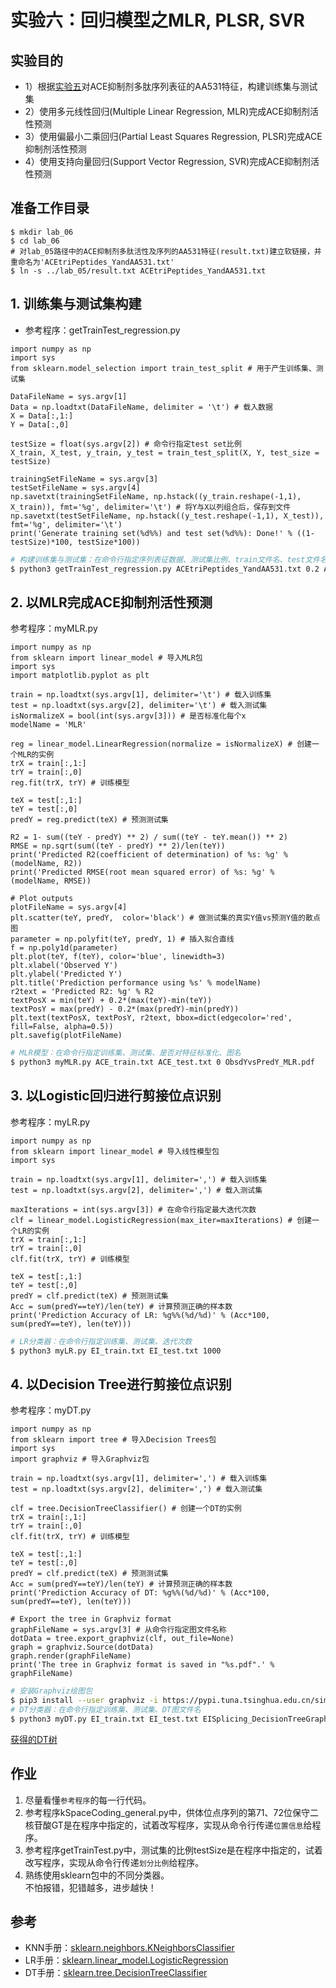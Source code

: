 # 实验六：回归模型之MLR, PLSR, SVR

## 实验目的
* 1）根据[实验五](https://github.com/ZhijunBioinf/Pattern-Recognition-and-Prediction/blob/master/Lab5_PeptideSequencesCoding/sequence_coding2.md)对ACE抑制剂多肽序列表征的AA531特征，构建训练集与测试集
* 2）使用多元线性回归(Multiple Linear Regression, MLR)完成ACE抑制剂活性预测
* 3）使用偏最小二乘回归(Partial Least Squares Regression, PLSR)完成ACE抑制剂活性预测
* 4）使用支持向量回归(Support Vector Regression, SVR)完成ACE抑制剂活性预测

## 准备工作目录
```
$ mkdir lab_06
$ cd lab_06
# 对lab_05路径中的ACE抑制剂多肽活性及序列的AA531特征(result.txt)建立软链接，并重命名为'ACEtriPeptides_YandAA531.txt'
$ ln -s ../lab_05/result.txt ACEtriPeptides_YandAA531.txt
```

## 1. 训练集与测试集构建
* 参考程序：getTrainTest_regression.py
```python3
import numpy as np
import sys
from sklearn.model_selection import train_test_split # 用于产生训练集、测试集

DataFileName = sys.argv[1]
Data = np.loadtxt(DataFileName, delimiter = '\t') # 载入数据
X = Data[:,1:]
Y = Data[:,0]

testSize = float(sys.argv[2]) # 命令行指定test set比例
X_train, X_test, y_train, y_test = train_test_split(X, Y, test_size = testSize)

trainingSetFileName = sys.argv[3]
testSetFileName = sys.argv[4]
np.savetxt(trainingSetFileName, np.hstack((y_train.reshape(-1,1), X_train)), fmt='%g', delimiter='\t') # 将Y与X以列组合后，保存到文件
np.savetxt(testSetFileName, np.hstack((y_test.reshape(-1,1), X_test)), fmt='%g', delimiter='\t')
print('Generate training set(%d%%) and test set(%d%%): Done!' % ((1-testSize)*100, testSize*100))
```

```bash
# 构建训练集与测试集：在命令行指定序列表征数据、测试集比例、train文件名、test文件名
$ python3 getTrainTest_regression.py ACEtriPeptides_YandAA531.txt 0.2 ACE_train.txt ACE_test.txt
```

## 2. 以MLR完成ACE抑制剂活性预测
参考程序：myMLR.py
```python3
import numpy as np
from sklearn import linear_model # 导入MLR包
import sys
import matplotlib.pyplot as plt

train = np.loadtxt(sys.argv[1], delimiter='\t') # 载入训练集
test = np.loadtxt(sys.argv[2], delimiter='\t') # 载入测试集
isNormalizeX = bool(int(sys.argv[3])) # 是否标准化每个x
modelName = 'MLR'

reg = linear_model.LinearRegression(normalize = isNormalizeX) # 创建一个MLR的实例
trX = train[:,1:]
trY = train[:,0]
reg.fit(trX, trY) # 训练模型

teX = test[:,1:]
teY = test[:,0]
predY = reg.predict(teX) # 预测测试集

R2 = 1- sum((teY - predY) ** 2) / sum((teY - teY.mean()) ** 2)
RMSE = np.sqrt(sum((teY - predY) ** 2)/len(teY))
print('Predicted R2(coefficient of determination) of %s: %g' % (modelName, R2))
print('Predicted RMSE(root mean squared error) of %s: %g' % (modelName, RMSE))

# Plot outputs
plotFileName = sys.argv[4]
plt.scatter(teY, predY,  color='black') # 做测试集的真实Y值vs预测Y值的散点图
parameter = np.polyfit(teY, predY, 1) # 插入拟合直线
f = np.poly1d(parameter)
plt.plot(teY, f(teY), color='blue', linewidth=3)
plt.xlabel('Observed Y')
plt.ylabel('Predicted Y')
plt.title('Prediction performance using %s' % modelName)
r2text = 'Predicted R2: %g' % R2
textPosX = min(teY) + 0.2*(max(teY)-min(teY))
textPosY = max(predY) - 0.2*(max(predY)-min(predY))
plt.text(textPosX, textPosY, r2text, bbox=dict(edgecolor='red', fill=False, alpha=0.5))
plt.savefig(plotFileName)
```

```bash
# MLR模型：在命令行指定训练集、测试集、是否对特征标准化、图名
$ python3 myMLR.py ACE_train.txt ACE_test.txt 0 ObsdYvsPredY_MLR.pdf
```

## 3. 以Logistic回归进行剪接位点识别
参考程序：myLR.py
```python3
import numpy as np
from sklearn import linear_model # 导入线性模型包
import sys

train = np.loadtxt(sys.argv[1], delimiter=',') # 载入训练集
test = np.loadtxt(sys.argv[2], delimiter=',') # 载入测试集

maxIterations = int(sys.argv[3]) # 在命令行指定最大迭代次数
clf = linear_model.LogisticRegression(max_iter=maxIterations) # 创建一个LR的实例
trX = train[:,1:]
trY = train[:,0]
clf.fit(trX, trY) # 训练模型

teX = test[:,1:]
teY = test[:,0]
predY = clf.predict(teX) # 预测测试集
Acc = sum(predY==teY)/len(teY) # 计算预测正确的样本数
print('Prediction Accuracy of LR: %g%%(%d/%d)' % (Acc*100, sum(predY==teY), len(teY)))
```

```bash
# LR分类器：在命令行指定训练集、测试集、迭代次数
$ python3 myLR.py EI_train.txt EI_test.txt 1000
```

## 4. 以Decision Tree进行剪接位点识别
参考程序：myDT.py
```python3
import numpy as np
from sklearn import tree # 导入Decision Trees包
import sys
import graphviz # 导入Graphviz包

train = np.loadtxt(sys.argv[1], delimiter=',') # 载入训练集
test = np.loadtxt(sys.argv[2], delimiter=',') # 载入测试集

clf = tree.DecisionTreeClassifier() # 创建一个DT的实例
trX = train[:,1:]
trY = train[:,0]
clf.fit(trX, trY) # 训练模型

teX = test[:,1:]
teY = test[:,0]
predY = clf.predict(teX) # 预测测试集
Acc = sum(predY==teY)/len(teY) # 计算预测正确的样本数
print('Prediction Accuracy of DT: %g%%(%d/%d)' % (Acc*100, sum(predY==teY), len(teY)))

# Export the tree in Graphviz format
graphFileName = sys.argv[3] # 从命令行指定图文件名称
dotData = tree.export_graphviz(clf, out_file=None)
graph = graphviz.Source(dotData)
graph.render(graphFileName)
print('The tree in Graphviz format is saved in "%s.pdf".' % graphFileName)
```

```bash
# 安装Graphviz绘图包
$ pip3 install --user graphviz -i https://pypi.tuna.tsinghua.edu.cn/simple
# DT分类器：在命令行指定训练集、测试集、DT图文件名
$ python3 myDT.py EI_train.txt EI_test.txt EISplicing_DecisionTreeGraph
```
[获得的DT树](https://github.com/ZhijunBioinf/Pattern-Recognition-and-Prediction/blob/master/Lab3_Classifiers_KNN-LR-DT/EISplicing_DecisionTreeGraph.pdf)

## 作业
1. 尽量看懂`参考程序`的每一行代码。
2. 参考程序kSpaceCoding_general.py中，供体位点序列的第71、72位保守二核苷酸GT是在程序中指定的，试着改写程序，实现从命令行传递`位置信息`给程序。
3. 参考程序getTrainTest.py中，测试集的比例testSize是在程序中指定的，试着改写程序，实现从命令行传递`划分比例`给程序。
4. 熟练使用sklearn包中的不同分类器。 <br>
不怕报错，犯错越多，进步越快！

## 参考
* KNN手册：[sklearn.neighbors.KNeighborsClassifier](https://scikit-learn.org/stable/modules/neighbors.html#nearest-neighbors-classification)
* LR手册：[sklearn.linear_model.LogisticRegression](https://scikit-learn.org/stable/modules/linear_model.html#logistic-regression)
* DT手册：[sklearn.tree.DecisionTreeClassifier](https://scikit-learn.org/stable/modules/tree.html#classification)
